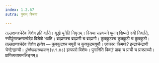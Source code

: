 ```yaml
---
index: 1.2.67
sutra: पुमान् स्त्रिया

---
```

तल्लक्षणश्चेदेव विशेष इति वर्तते। वृद्धो यूनेति निवृत्तम्। स्त्रिया सहवचने पुमान् शिष्यते स्त्री निवर्तते, स्त्रीपुंसलक्षणश्चेदेव विशेषो भवति। ब्राह्मणश्च ब्राह्मणी च ब्राह्मणौ। कुक्कुटश्च कुक्कुटी च कुक्कुटौ। तल्लक्षणश्चेदेव विशेष इत्येव — कुक्कुटश्च मयूरी च कुक्कुटमयूर्यौ। एवकारः किमर्थः? इन्द्रश्चेन्द्राणी चेन्द्रेन्द्राण्यौ। _पुंयोगादाख्यायाम्_ (४.१.४८) इत्यपरो विशेषः। पुमानिति किम्? प्राक् च प्राची च प्राक्प्राच्यौ। प्रागित्यव्ययमलिङ्गम्॥